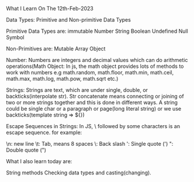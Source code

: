 What I Learn On The 12th-Feb-2023

Data Types: Primitive and Non-primitive Data Types

Primitive Data Types are: immutable
Number
String
Boolean
Undefined
Null
Symbol

Non-Primitives are: Mutable
Array
Object


Number: Numbers are integers and decimal values which can do arithmetic operations(Math Object: In js, the math object provides lots of methods to work with  numbers e.g math.random, math.floor, math.min, math.ceil, math.max, math.log, math.pow, math.sqrt etc.)


Strings: Strings are text, which are under single, double, or backticks(interpolate str). Str concatenate means connecting or joining of two or more strings together and this is done in different ways. A string could be single char or a paragraph or page(long literal string) or we use backticks(template string => ${})

Escape Sequences in Strings: In JS, \ followed by some characters is an escape sequence. for example:

\n: new line
\t: Tab, means 8 spaces
\\: Back slash
\': Single quote (')
\": Double quote (")

What I also learn today are:

String methods
Checking data types and casting(changing).